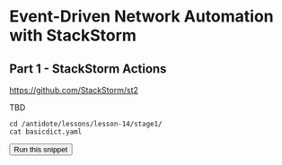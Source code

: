 # Event-Driven Network Automation with StackStorm
## Part 1 - StackStorm Actions

https://github.com/StackStorm/st2

TBD
```
cd /antidote/lessons/lesson-14/stage1/
cat basicdict.yaml
```
<button type="button" class="btn btn-primary btn-sm" onclick="runSnippetInTab('linux1', 0)">Run this snippet</button>